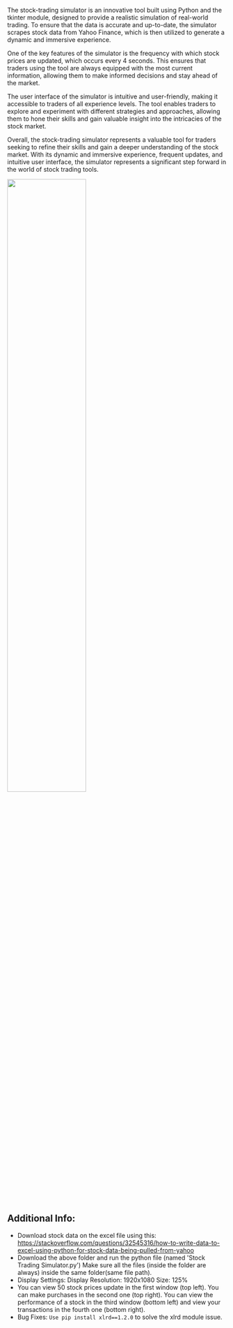 The stock-trading simulator is an innovative tool built using Python and the tkinter module, designed to provide a realistic simulation of real-world trading. To ensure that the data is accurate and up-to-date, the simulator scrapes stock data from Yahoo Finance, which is then utilized to generate a dynamic and immersive experience.

One of the key features of the simulator is the frequency with which stock prices are updated, which occurs every 4 seconds. This ensures that traders using the tool are always equipped with the most current information, allowing them to make informed decisions and stay ahead of the market.

The user interface of the simulator is intuitive and user-friendly, making it accessible to traders of all experience levels. The tool enables traders to explore and experiment with different strategies and approaches, allowing them to hone their skills and gain valuable insight into the intricacies of the stock market.

Overall, the stock-trading simulator represents a valuable tool for traders seeking to refine their skills and gain a deeper understanding of the stock market. With its dynamic and immersive experience, frequent updates, and intuitive user interface, the simulator represents a significant step forward in the world of stock trading tools.

<img width="60%" height="60%" src="https://github.com/tgarg10/Stock-Market-Simulator/assets/129296453/e9954eb8-4fdf-4a47-a66b-4161cef95f01">

## Additional Info:
+ Download stock data on the excel file using this: https://stackoverflow.com/questions/32545316/how-to-write-data-to-excel-using-python-for-stock-data-being-pulled-from-yahoo
+ Download the above folder and run the python file (named 'Stock Trading Simulator.py') Make sure all the files (inside the folder are always) inside the same folder(same file path).
+ Display Settings: Display Resolution: 1920x1080 Size: 125%
+ You can view 50 stock prices update in the first window (top left). You can make purchases in the second one (top right). You can view the performance of a stock in the third window (bottom left) and view your transactions in the fourth one (bottom right).
+ Bug Fixes: ```Use pip install xlrd==1.2.0``` to solve the xlrd module issue.
